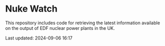 # Nuke Watch

This repository includes code for retrieving the latest information available on the output of EDF nuclear power plants in the UK.

Last updated: 2024-09-06 16:17